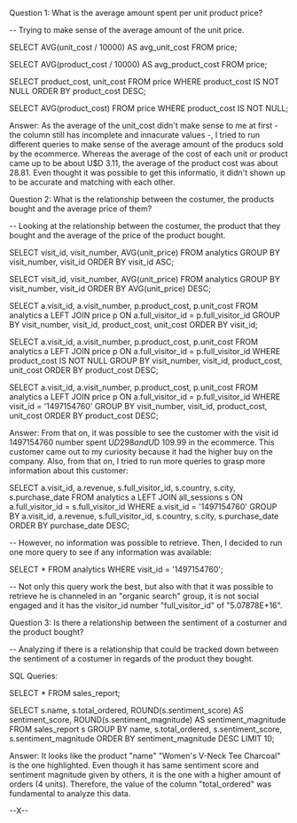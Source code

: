 Question 1: What is the average amount spent per unit product price?

-- Trying to make sense of the average amount of the unit price.

SELECT AVG(unit_cost / 10000) AS avg_unit_cost
    FROM price;

SELECT AVG(product_cost / 10000) AS avg_product_cost
    FROM price;	

SELECT product_cost, 
        unit_cost 
    FROM price
WHERE product_cost IS NOT NULL
ORDER BY product_cost DESC;	

SELECT AVG(product_cost) 
    FROM price
    WHERE product_cost IS NOT NULL;

Answer: 
As the average of the unit_cost didn't make sense to me at first - the column still has incomplete and innacurate values -, I tried to run different queries to make sense of the average amount of the producs sold by the ecommerce. Whereas the average of the cost of each unit or product came up to be about U$D 3.11, the average of the product cost was about 28.81. Even thought it was possible to get this informatio, it didn't shown up to be accurate and matching with each other.

Question 2: What is the relationship between the costumer, the products bought and the average price of them? 

-- Looking at the relationship between the costumer, the product that they bought and the average of the price of the product bought. 

SELECT visit_id, 
    visit_number, 
    AVG(unit_price)
	FROM analytics
	GROUP BY visit_number, 
            visit_id
	ORDER BY visit_id ASC;
	
SELECT visit_id, 
    visit_number, 
    AVG(unit_price)
	FROM analytics
	GROUP BY visit_number, 
            visit_id
	ORDER BY AVG(unit_price) DESC;

SELECT a.visit_id, 
    a.visit_number, 
	p.product_cost, 
	p.unit_cost
	FROM analytics a
	LEFT JOIN price p ON a.full_visitor_id = p.full_visitor_id
	GROUP BY visit_number, 
		    visit_id, 
		    product_cost, 
		    unit_cost
	ORDER BY visit_id;

SELECT a.visit_id, 
    a.visit_number, 
	p.product_cost, 
	p.unit_cost
	FROM analytics a
	LEFT JOIN price p ON a.full_visitor_id = p.full_visitor_id
    WHERE product_cost IS NOT NULL
	GROUP BY visit_number, 
		visit_id, 
		product_cost, 
		unit_cost
	ORDER BY product_cost DESC;

SELECT a.visit_id, 
    a.visit_number, 
	p.product_cost, 
	p.unit_cost
	FROM analytics a
	LEFT JOIN price p ON a.full_visitor_id = p.full_visitor_id
	WHERE visit_id = '1497154760'
	GROUP BY visit_number, 
		visit_id, 
		product_cost, 
		unit_cost
	ORDER BY product_cost DESC;

Answer: From that on, it was possible to see the customer with the visit id 1497154760 number spent U$D 298 and U$D 109.99 in the ecommerce. This customer came out to my curiosity because it had the higher buy on the company. Also, from that on, I tried to run more queries to grasp more information about this customer:

SELECT a.visit_id, 
	a.revenue,
	s.full_visitor_id,
	s.country, 
	s.city,
	s.purchase_date
	FROM analytics a
	LEFT JOIN all_sessions s ON a.full_visitor_id = s.full_visitor_id
    WHERE a.visit_id = '1497154760'
	GROUP BY a.visit_id,
	a.revenue,
	s.full_visitor_id,
	s.country, 
	s.city,
	s.purchase_date
	ORDER BY purchase_date DESC;

-- However, no information was possible to retrieve. Then, I decided to run one more query to see if any information was available:

SELECT * 
FROM analytics 
WHERE visit_id = '1497154760';

-- Not only this query work the best, but also with that it was possible to retrieve he is channeled in an "organic search" group, it is not social engaged and it has the visitor_id number "full_visitor_id" of "5.07878E+16".

Question 3: Is there a relationship between the sentiment of a costumer and the product bought?

-- Analyzing if there is a relationship that could be tracked down between the sentiment of a costumer in regards of the product they bought.

SQL Queries:

SELECT * 
FROM sales_report;

SELECT s.name, 
	s.total_ordered,
    ROUND(s.sentiment_score) AS sentiment_score, 
    ROUND(s.sentiment_magnitude) AS sentiment_magnitude
    FROM sales_report s
    GROUP BY name, 
	s.total_ordered,
    s.sentiment_score, 
    s.sentiment_magnitude
	ORDER BY sentiment_magnitude DESC
	LIMIT 10;

Answer:
It looks like the product "name" "Women's V-Neck Tee Charcoal" is the one highlighted. Even though it has same sentiment score and sentiment magnitude given by others, it is the one with a higher amount of orders (4 units). Therefore, the value of the column "total_ordered" was fundamental to analyze this data.

--X--


